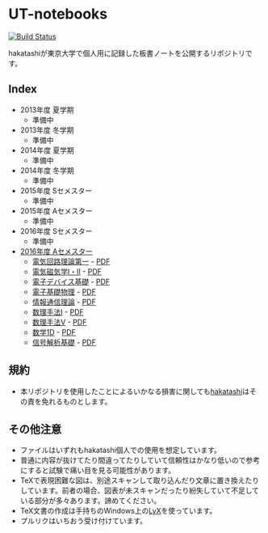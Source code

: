 # UT-notebooks

[![Build Status][travis-image]][travis-url]

[travis-image]: https://travis-ci.org/hakatashi/UT-notebooks.svg?branch=master
[travis-url]: https://travis-ci.org/hakatashi/UT-notebooks

hakatashiが東京大学で個人用に記録した板書ノートを公開するリポジトリです。

## Index

* 2013年度 夏学期
	* 準備中
* 2013年度 冬学期
	* 準備中
* 2014年度 夏学期
	* 準備中
* 2014年度 冬学期
	* 準備中
* 2015年度 Sセメスター
	* 準備中
* 2015年度 Aセメスター
	* 準備中
* 2016年度 Sセメスター
	* 準備中
* [2016年度 Aセメスター](2016A)
	* [電気回路理論第一](2016A/CircuitTheory1.tex) - [PDF][CircuitTheory1-pdf]
	* [電気磁気学I・II](2016A/Electromagnetics12.tex) - [PDF][Electromagnetics12-pdf]
	* [電子デバイス基礎](2016A/ElectronicDevice.tex) - [PDF][ElectronicDevice-pdf]
	* [電子基礎物理](2016A/ElectronicPhysics.tex) - [PDF][ElectronicPhysics-pdf]
	* [情報通信理論](2016A/InformationScience.tex) - [PDF][InformationScience-pdf]
	* [数理手法I](2016A/MathematicalMethodI.tex) - [PDF][MathematicalMethodI-pdf]
	* [数理手法V](2016A/MathematicalMethodV.tex) - [PDF][MathematicalMethodV-pdf]
	* [数学1D](2016A/MathematicsID.tex) - [PDF][MathematicsID-pdf]
	* [信号解析基礎](2016A/SignalAnalysys.tex) - [PDF][SignalAnalysys-pdf]

[CircuitTheory1-pdf]: http://ut-notebooks.s3-website-ap-northeast-1.amazonaws.com/2016A/CircuitTheory1.pdf
[Electromagnetics12-pdf]: http://ut-notebooks.s3-website-ap-northeast-1.amazonaws.com/2016A/Electromagnetics12.pdf
[ElectronicDevice-pdf]: http://ut-notebooks.s3-website-ap-northeast-1.amazonaws.com/2016A/ElectronicDevice.pdf
[ElectronicPhysics-pdf]: http://ut-notebooks.s3-website-ap-northeast-1.amazonaws.com/2016A/ElectronicPhysics.pdf
[InformationScience-pdf]: http://ut-notebooks.s3-website-ap-northeast-1.amazonaws.com/2016A/InformationScience.pdf
[MathematicalMethodI-pdf]: http://ut-notebooks.s3-website-ap-northeast-1.amazonaws.com/2016A/MathematicalMethodI.pdf
[MathematicalMethodV-pdf]: http://ut-notebooks.s3-website-ap-northeast-1.amazonaws.com/2016A/MathematicalMethodV.pdf
[MathematicsID-lyxformat-474-pdf]: http://ut-notebooks.s3-website-ap-northeast-1.amazonaws.com/2016A/MathematicsID-lyxformat-474.pdf
[MathematicsID-pdf]: http://ut-notebooks.s3-website-ap-northeast-1.amazonaws.com/2016A/MathematicsID.pdf
[SignalAnalysys-pdf]: http://ut-notebooks.s3-website-ap-northeast-1.amazonaws.com/2016A/SignalAnalysys.pdf

## 規約

* 本リポジトリを使用したことによるいかなる損害に関しても[hakatashi](https://github.com/hakatashi)はその責を免れるものとします。

## その他注意

* ファイルはいずれもhakatashi個人での使用を想定しています。
* 普通に内容が抜けてたり間違ってたりしていて信頼性はかなり低いので参考にすると試験で痛い目を見る可能性があります。
* TeXで表現困難な図は、別途スキャンして取り込んだり文章に置き換えたりしています。前者の場合、図表が未スキャンだったり紛失していて不足している部分が多々あります。諦めてください。
* TeX文書の作成は手持ちのWindows上の[LyX](https://www.lyx.org/)を使っています。
* プルリクはいちおう受け付けています。
